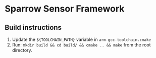 Sparrow Sensor Framework
========================

Build instructions
------------------

1. Update the `${TOOLCHAIN_PATH}` variable in `arm-gcc-toolchain.cmake`
1. Run: `mkdir build && cd build/ && cmake .. && make` from the root directory.
